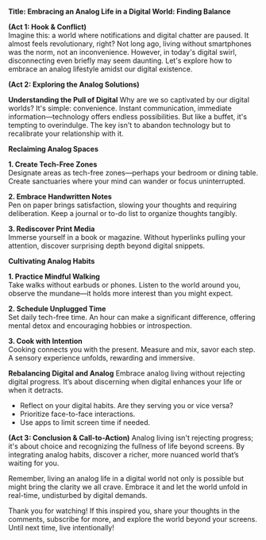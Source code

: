 **Title: Embracing an Analog Life in a Digital World: Finding Balance**  

**(Act 1: Hook & Conflict)**  
Imagine this: a world where notifications and digital chatter are paused. It almost feels revolutionary, right? Not long ago, living without smartphones was the norm, not an inconvenience. However, in today's digital swirl, disconnecting even briefly may seem daunting. Let's explore how to embrace an analog lifestyle amidst our digital existence.

**(Act 2: Exploring the Analog Solutions)**

**Understanding the Pull of Digital**
Why are we so captivated by our digital worlds? It's simple: convenience. Instant communication, immediate information—technology offers endless possibilities. But like a buffet, it's tempting to overindulge. The key isn't to abandon technology but to recalibrate your relationship with it.

**Reclaiming Analog Spaces**

**1. Create Tech-Free Zones**  
Designate areas as tech-free zones—perhaps your bedroom or dining table. Create sanctuaries where your mind can wander or focus uninterrupted.

**2. Embrace Handwritten Notes**  
Pen on paper brings satisfaction, slowing your thoughts and requiring deliberation. Keep a journal or to-do list to organize thoughts tangibly.

**3. Rediscover Print Media**  
Immerse yourself in a book or magazine. Without hyperlinks pulling your attention, discover surprising depth beyond digital snippets.

**Cultivating Analog Habits**

**1. Practice Mindful Walking**  
Take walks without earbuds or phones. Listen to the world around you, observe the mundane—it holds more interest than you might expect.

**2. Schedule Unplugged Time**  
Set daily tech-free time. An hour can make a significant difference, offering mental detox and encouraging hobbies or introspection.

**3. Cook with Intention**  
Cooking connects you with the present. Measure and mix, savor each step. A sensory experience unfolds, rewarding and immersive.

**Rebalancing Digital and Analog**
Embrace analog living without rejecting digital progress. It’s about discerning when digital enhances your life or when it detracts.

- Reflect on your digital habits. Are they serving you or vice versa?
- Prioritize face-to-face interactions.
- Use apps to limit screen time if needed.

**(Act 3: Conclusion & Call-to-Action)**
Analog living isn't rejecting progress; it's about choice and recognizing the fullness of life beyond screens. By integrating analog habits, discover a richer, more nuanced world that’s waiting for you.

Remember, living an analog life in a digital world not only is possible but might bring the clarity we all crave. Embrace it and let the world unfold in real-time, undisturbed by digital demands.

Thank you for watching! If this inspired you, share your thoughts in the comments, subscribe for more, and explore the world beyond your screens. Until next time, live intentionally!